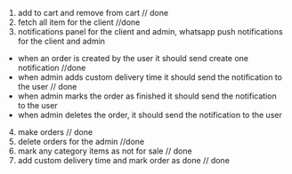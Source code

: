1. add to cart and remove from cart // done
2. fetch all item for the client //done
3. notifications panel for the client and admin, whatsapp push notifications for the client and admin
- when an order is created by the user it should send create one notification //done
- when admin adds custom delivery time it should send the notification to the user // done
- when admin marks the order as finished it should send the notification to the user
- when admin deletes the order, it should send the notification to the user

4. make orders // done
5. delete orders for the admin //done
6. mark any category items as not for sale // done
7. add custom delivery time and mark order as done // done